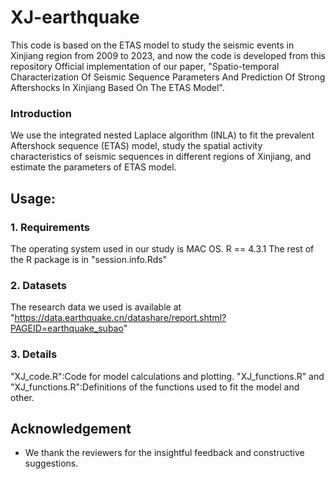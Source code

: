 # XJ-earthquake
This code is based on the ETAS model to study the seismic events in Xinjiang region from 2009 to 2023, and now the code is developed from this repository
Official implementation of our paper, "Spatio-temporal Characterization Of Seismic Sequence Parameters And Prediction Of Strong Aftershocks In Xinjiang Based On The ETAS Model".


### Introduction
We use the integrated nested Laplace algorithm (INLA) to fit the prevalent Aftershock sequence (ETAS) model, study the spatial activity characteristics of seismic sequences in different regions of Xinjiang, and estimate the parameters of ETAS model.

## Usage:
### 1. Requirements
The operating system used in our study is MAC OS.
R == 4.3.1
The rest of the R package is in "session.info.Rds"
### 2. Datasets
The research data we used is available at "https://data.earthquake.cn/datashare/report.shtml?PAGEID=earthquake_subao"
### 3. Details
"XJ_code.R":Code for model calculations and plotting.
"XJ_functions.R" and "XJ_functions.R":Definitions of the functions used to fit the model and other.


## Acknowledgement

- We thank the reviewers for the insightful feedback and constructive suggestions.
